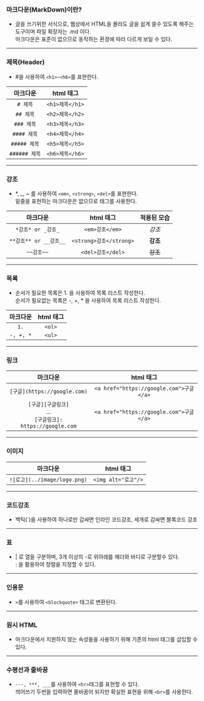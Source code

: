 ### 마크다운(MarkDown)이란?
- 글을 쓰기위한 서식으로, 웹상에서 HTML을 몰라도 글을 쉽게 쓸수 있도록 해주는 도구이며 파일 확장자는 .md 이다.<br>마크다운은 표준이 없으므로 동작하는 환경에 따라 다르게 보일 수 있다.

---

### 제목(Header)
- #을 사용하여 `<h1>~<h6>`를 표현한다.

마크다운 | html 태그
:---: | :---:
`# 제목` | `<h1>제목</h1>`
`## 제목` | `<h2>제목</h2>`
`### 제목` | `<h3>제목</h3>`
`#### 제목` | `<h4>제목</h4>`
`##### 제목` | `<h5>제목</h5>`
`###### 제목` | `<h6>제목</h6>`

---

### 강조
- *, _, ~ 를 사용하여 `<em>`, `<strong>`, `<del>`를 표현한다.<br>밑줄을 표현하는 마크다운은 없으므로 <u></u> 태그를 사용한다.

마크다운 | html 태그 | 적용된 모습
:---: | :---: | :---:
`*강조* or _강조_` | `<em>강조</em>` | *강조*
`**강조** or __강조__` | `<strong>강조</strong>` | **강조**
`~~강조~~` | `<del>강조</del>` | ~~강조~~

---

### 목록
- 순서가 필요한 목록은 1. 을 사용하여 목록 리스트 작성한다.<br>순서가 필요없는 목록은 -, +, * 을 사용하여 목록 리스트 작성한다.

마크다운 | html 태그
:---: | :---:
`1.` | `<ol>`
`-, +, *` | `<ul>`

---

### 링크

마크다운 | html 태그
:---: | :---:
`[구글](https://google.com)` | `<a href="https://google.com">구글</a>`
`[구글][구글링크]`<br>...<br>`[구글링크]: https://google.com` | `<a href="https://google.com">구글</a>`

---

### 이미지

마크다운 | html 태그
:---: | :---:
`![로고](../image/logo.png)` | `<img alt="로고"/>`

---

### 코드강조
- 백틱(`)을 사용하여 하나로만 감싸면 인라인 코드강조, 세개로 감싸면 블록코드 강조

---

### 표
- | 로 열을 구분하며, 3개 이상의 -로 위아래를 헤더와 바디로 구분할수 있다.<br>: 을 활용하여 정렬을 지정할 수 있다.

---

### 인용문
- `>`를 사용하여 `<blockquote>` 태그로 변환된다.

---

### 원시 HTML
- 마크다운에서 지원하지 않는 속성들을 사용하기 위해 기존의 html 태그를 삽입할 수 있다.

---

### 수평선과 줄바꿈
- `---, ***, ___`를 사용하여 `<hr>`태그를 표현할 수 있다.<br>띄어쓰기 두번을 입력하면 줄바꿈이 되지만 확실한 표현을 위해 `<br>`를 사용한다.
